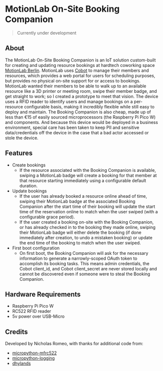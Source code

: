 # MotionLab On-Site Booking Companion
> Currently under development

## About
The MotionLab On-Site Booking Companion is an IoT solution custom-built for creating and updating resource bookings at hardtech coworking space [MotionLab Berlin](https://motionlab.berlin "MotionLab Berlin"). MotionLab uses [Cobot](https://www.cobot.me) to manage their members and resources, which provides a web portal for users for scheduling purposes, but provides no physical on-site support for or access to bookings. MotionLab wanted their members to be able to walk up to an available resource like a 3D printer or meeting room, swipe their member badge, and get straight to work; so I created a prototype to meet that vision. The device uses a RFID reader to identify users and manage bookings on a per-resource configurable basis, making it incredibly flexible while still easy to deploy and maintain. The Booking Companion is also cheap, made up of less than €15 of easily sourced microprocessors (the Raspberry Pi Pico W) and components. And because this device would be deployed in a business environment, special care has been taken to keep PII and sensitive data/credentials off the device in the case that a bad actor accessed or stole the device. 

## Features
- Create bookings
  - If the resource associated with the Booking Companion is available, swiping a MotionLab badge will create a booking for that member at that resource starting immediately using a configurable default duration. 
- Update bookings 
  - If the user has already booked a resource online ahead of time, swiping their MotionLab badge at the associated Booking Companion after the start time of their booking will update the start time of the reservation online to match when the user swiped (with a configurable grace period).
  - If the user created a booking on-site with the Booking Companion, or has already checked in to the booking they made online, swiping their MotionLab badge will either delete the booking (if done immediately after creation, to undo a mistaken booking) or update the end time of the booking to match when the user swiped.
- First boot configuration
  - On first boot, the Booking Companion will ask for the necessary information to generate a narrowly-scoped OAuth token to accomplish its booking tasks. This means admin credentials, the Cobot client_id, and Cobot client_secret are never stored locally and cannot be discovered even if someone were to steal the Booking Companion.

## Hardware Requirements
- Raspberry Pi Pico W
- RC522 RFID reader
- 5v power over USB-Micro

## Credits
Developed by Nicholas Romeo, with thanks for additional code from:
- [micropython-mfrc522](https://github.com/danjperron/micropython-mfrc522 "MFRC522")
- [micropython-logging](https://github.com/erikdelange/MicroPython-Logging "micropython-logging")
- [dhylands](https://forum.micropython.org/viewtopic.php?t=8112#p68368)
